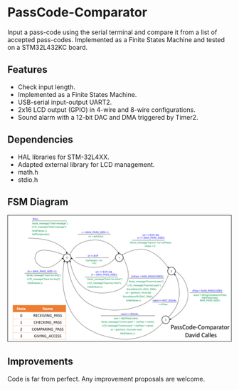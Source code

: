 # PassCode-Comparator
Input a pass-code using the serial terminal and compare it from a list of accepted pass-codes. Implemented as a Finite States Machine and tested on a STM32L432KC board.

## Features 
- Check input length.
- Implemented as a Finite States Machine.
- USB-serial input-output UART2.
- 2x16 LCD output (GPIO) in 4-wire and 8-wire configurations.
- Sound alarm with a 12-bit DAC and DMA triggered by Timer2.

## Dependencies
- HAL libraries for STM-32L4XX.
- Adapted external library for LCD management.
- math.h
- stdio.h

## FSM Diagram

![FSM Diagram](https://github.com/DavidCalles/PassCode-Comparator/blob/main/FSM_Diagram.png)

## Improvements
 Code is far from perfect. 
 Any improvement proposals are welcome.
